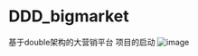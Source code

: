 # DDD_bigmarket
基于double架构的大营销平台
项目的启动
![image](https://github.com/user-attachments/assets/285a762f-d2ba-40fd-8f77-9c3bd5f223eb)
